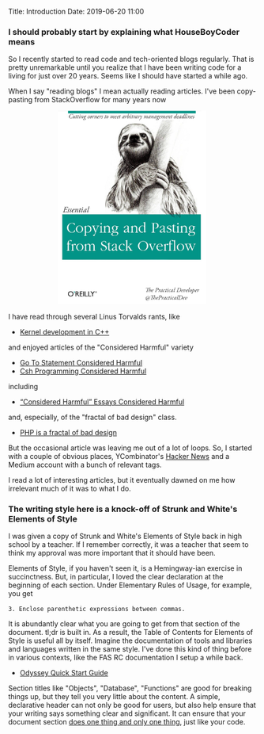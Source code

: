 Title: Introduction
Date: 2019-06-20 11:00

### I should probably start by explaining what HouseBoyCoder means
So I recently started to read code and tech-oriented blogs regularly.
That is pretty unremarkable until you realize that I have been writing code
for a living for just over 20 years.  Seems like I should have started a while ago.

When I say "reading blogs" I mean actually reading articles.  I've been copy-pasting
from StackOverflow for many years now

<div style="margin: 0 20%">
    <img src="images/copy-and-paste.png" style="width: 300px"/>
</div>

I have read through several Linus Torvalds rants, like

* [Kernel development in C++](http://harmful.cat-v.org/software/c++/linus)

and enjoyed articles of the "Considered Harmful" variety

* [Go To Statement Considered Harmful](https://homepages.cwi.nl/~storm/teaching/reader/Dijkstra68.pdf)
* [Csh Programming Considered Harmful](https://www-uxsup.csx.cam.ac.uk/misc/csh.html)

including

* [“Considered Harmful” Essays Considered Harmful](https://meyerweb.com/eric/comment/chech.html)

and, especially, of the "fractal of bad design" class.

* [PHP is a fractal of bad design](https://eev.ee/blog/2012/04/09/php-a-fractal-of-bad-design/)

But the occasional article was leaving me out of a lot of loops.  So, I started with a couple of
obvious places, YCombinator's [Hacker News](http://news.ycombinator.com)
and a Medium account with a bunch of relevant tags.

I read a lot of interesting articles, but it eventually dawned on me how irrelevant
much of it was to what I do.


### The writing style here is a knock-off of Strunk and White's Elements of Style
I was given a copy of Strunk and White's Elements of Style back in high school by a teacher.  If I
remember correctly, it was a teacher that seem to think my approval was more important
that it should have been.

Elements of Style, if you haven't seen it, is a Hemingway-ian exercise in succinctness.  But, in particular, I loved the clear declaration at the beginning of each section.  Under Elementary Rules of Usage,
for example, you get

    3. Enclose parenthetic expressions between commas.

It is abundantly clear what you are going to get from that section of the document.  tl;dr is built in.
As a result, the Table of Contents for Elements of Style is useful all by itself.  Imagine the
documentation of tools and libraries and languages written in the same style.  I've done this kind
of thing before in various contexts, like the FAS RC documentation I setup a while back.

* [Odyssey Quick Start Guide](https://web.archive.org/web/20150417194437/https://rc.fas.harvard.edu/resources/odyssey-quickstart-guide/)

Section titles like "Objects", "Database", "Functions" are good for breaking things up, but they tell you
very little about the content.  A simple, declarative header can not only be good for users, but also help
ensure that your writing says something clear and significant.  It can ensure that your document section
[does one thing and only one thing](https://en.wikipedia.org/wiki/Single_responsibility_principle), just
like your code.
